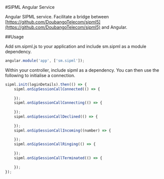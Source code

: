#SIPML Angular Service

Angular SIPML service. Facilitate a bridge between [https://github.com/DoubangoTelecom/sipml5](https://github.com/DoubangoTelecom/sipml5) and Angular.  

##Usage

Add sm.sipml.js to your application and include sm.sipml as a module dependency.
```javascript
angular.module('app', ['sm.sipml']);
``` 

Within your controller, include sipml as a dependency. You can then use the following to initialise a connection.
```javascript
sipml.init(loginDetails).then(() => {
    sipml.onSipSessionCallConnected(() => {
        
    });
    sipml.onSipSessionCallConnecting(() => {
        
    });
    sipml.onSipSessionCallDeclined(() => {
        
    });
    sipml.onSipSessionCallIncoming((number) => {
        
    });
    sipml.onSipSessionCallRinging(() => {
        
    });
    sipml.onSipSessionCallTerminated(() => {
        
    });
});
``` 